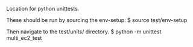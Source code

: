 Location for python unittests.

These should be run by sourcing the env-setup:
$ source test/env-setup

Then navigate to the test/units/ directory.
$ python -m unittest multi_ec2_test
